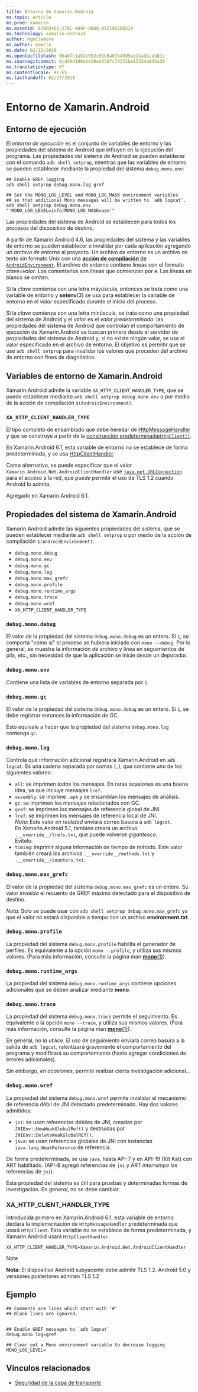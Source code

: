 ```yaml
---
title: Entorno de Xamarin.Android
ms.topic: article
ms.prod: xamarin
ms.assetid: 67BFD4E1-276C-4B9F-9BD8-A5218D2BD529
ms.technology: xamarin-android
author: mgmclemore
ms.author: mamcle
ms.date: 02/15/2018
ms.openlocfilehash: 9ba8fc1a82e932c01b8a07b49d9ae11ad1ceb81c
ms.sourcegitcommit: 6cd40d190abe38edd50fc74331be15324a845a28
ms.translationtype: HT
ms.contentlocale: es-ES
ms.lasthandoff: 02/27/2018
---
```

# <a name="xamarinandroid-environment"></a>Entorno de Xamarin.Android

## <a name="execution-environment"></a>Entorno de ejecución

El *entorno de ejecución* es el conjunto de variables de entorno y las propiedades del sistema de Android que influyen en la ejecución del programa. Las propiedades del sistema de Android se pueden establecer con el comando `adb shell setprop`, mientras que las variables de entorno se pueden establecer mediante la propiedad del sistema `debug.mono.env`:

```shell
## Enable GREF logging
adb shell setprop debug.mono.log gref

## Set the MONO_LOG_LEVEL and MONO_LOG_MASK environment variables
## so that additional Mono messages will be written to `adb logcat`.
adb shell setprop debug.mono.env "'MONO_LOG_LEVEL=info|MONO_LOG_MASK=asm'"
```

Las propiedades del sistema de Android se establecen para todos los procesos del dispositivo de destino.

A partir de Xamarin.Android 4.6, las propiedades del sistema y las variables de entorno se pueden establecer o invalidar por cada aplicación agregando un *archivo de entorno* al proyecto. Un archivo de entorno es un archivo de texto sin formato Unix con una [**acción de compilación** de `AndroidEnvironment`](~/android/deploy-test/building-apps/build-process.md).
El archivo de entorno contiene líneas con el formato *clave=valor*.
Los comentarios son líneas que comienzan por `#`. Las líneas en blanco se omiten.

Si la *clave* comienza con una letra mayúscula, entonces se trata como una variable de entorno y **setenv**(3) se usa para establecer la variable de entorno en el *valor* especificado durante el inicio del proceso.

Si la *clave* comienza con una letra minúscula, se trata como una propiedad del sistema de Android y el *valor* es el *valor predeterminado*: las propiedades del sistema de Android que controlan el comportamiento de ejecución de Xamarin.Android se buscan primero desde el servidor de propiedades del sistema de Android y, si no existe ningún valor, se usa el valor especificado en el archivo de entorno. El objetivo es permitir que se use `adb shell setprop` para invalidar los valores que proceden del archivo de entorno con fines de diagnóstico.

## <a name="xamarinandroid-environment-variables"></a>Variables de entorno de Xamarin.Android

Xamarin.Android admite la variable `XA_HTTP_CLIENT_HANDLER_TYPE`, que se puede establecer mediante `adb shell setprop debug.mono.env` o por medio de la acción de compilación `$(AndroidEnvironment)`.

<a name="XA_HTTP_CLIENT_HANDLER_TYPE" />

### `XA_HTTP_CLIENT_HANDLER_TYPE`

El tipo completo de ensamblado que debe heredar de [HttpMessageHandler](https://msdn.microsoft.com/en-us/library/system.net.http.httpmessagehandler(v=vs.118).aspx) y que se construye a partir de la [construcción predeterminada`HttpClient()`](https://msdn.microsoft.com/en-us/library/hh138077(v=vs.118).aspx).

En Xamarin.Android 6.1, esta variable de entorno no se establece de forma predeterminada, y se usa [HttpClientHandler](https://msdn.microsoft.com/en-us/library/system.net.http.httpclienthandler(v=vs.118).aspx).

Como alternativa, se puede especificar que el valor `Xamarin.Android.Net.AndroidClientHandler` use [`java.net.URLConnection`](https://developer.xamarin.com/api/type/Java.Net.URLConnection/) para el acceso a la red, que *puede* permitir el uso de TLS 1.2 cuando Android lo admita.

Agregado en Xamarin.Android 6.1.

## <a name="xamarinandroid-system-properties"></a>Propiedades del sistema de Xamarin.Android

Xamarin.Android admite las siguientes propiedades del sistema, que se pueden establecer mediante `adb shell setprop` o por medio de la acción de compilación `$(AndroidEnvironment)`.

* `debug.mono.debug`
* `debug.mono.env`
* `debug.mono.gc`
* `debug.mono.log`
* `debug.mono.max_grefc`
* `debug.mono.profile`
* `debug.mono.runtime_args`
* `debug.mono.trace`
* `debug.mono.wref`
* `XA_HTTP_CLIENT_HANDLER_TYPE`

### `debug.mono.debug`

El valor de la propiedad del sistema `debug.mono.debug` es un entero. Si `1`, se comporta "como si" el proceso se hubiera iniciado con `mono --debug`.
Por lo general, se muestra la información de archivo y línea en seguimientos de pila, etc., sin necesidad de que la aplicación se inicie desde un depurador.

### `debug.mono.env`

Contiene una lista de variables de entorno separada por `|`.

### `debug.mono.gc`

El valor de la propiedad del sistema `debug.mono.debug` es un entero.
Si `1`, se debe registrar entonces la información de GC.

Esto equivale a hacer que la propiedad del sistema `debug.mono.log` contenga `gc`.

### `debug.mono.log`

Controla qué información adicional registrará Xamarin.Android en `adb logcat`.
Es una cadena separada por comas (`,`), que contiene uno de los siguientes valores:

* `all`: se imprimen *todos* los mensajes. En raras ocasiones es una buena idea, ya que incluye mensajes `lref`.
* `assembly`: se imprime `.apk` y se ensamblan los mensajes de análisis.
* `gc`: se imprimen los mensajes relacionados con GC.
* `gref`: se imprimen los mensajes de referencia global de JNI.
* `lref`: se imprimen los mensajes de referencia local de JNI.  
    *Nota*: Este valor *en realidad* enviará correo basura a `adb logcat`.  
    En Xamarin.Android 5.1, también creará un archivo `.__override__/lrefs.txt`, que puede volverse *gigantesco*.  
    Evítelo.
* `timing`: imprimir alguna información de tiempo de método. Este valor también creará los archivos `.__override__/methods.txt` y `.__override__/counters.txt`.


### `debug.mono.max_grefc`

El valor de la propiedad del sistema `debug.mono.max_grefc` es un entero.
Su valor *invalida* el recuento de GREF máximo detectado para el dispositivo de destino.

*Nota:* Solo se puede usar con `adb shell setprop
debug.mono.max_grefc` ya que el valor no estará disponible a tiempo con un archivo **environment.txt**.

### `debug.mono.profile`

La propiedad del sistema `debug.mono.profile` habilita el generador de perfiles.
Es equivalente a la opción `mono --profile`, y utiliza sus mismos valores. (Para más información, consulte la página man [**mono**(1)](http://docs.go-mono.com/?link=man%3amono(1))).

### `debug.mono.runtime_args`

La propiedad del sistema `debug.mono.runtime_args` contiene opciones adicionales que se deben analizar mediante **mono**.

### `debug.mono.trace`

La propiedad del sistema `debug.mono.trace` permite el seguimiento.
Es equivalente a la opción `mono --trace`, y utiliza sus mismos valores. (Para más información, consulte la página man [**mono**(1)](http://docs.go-mono.com/?link=man%3amono(1))).

En general, *no la utilice*. El uso de seguimiento enviará correo basura a la salida de `adb logcat`, ralentizará gravemente el comportamiento del programa y modificará su comportamiento (hasta agregar condiciones de errores adicionales).

Sin embargo, *en ocasiones*, permite realizar cierta investigación adicional...

### `debug.mono.wref`

La propiedad del sistema `debug.mono.wref` permite invalidar el mecanismo de referencia débil de JNI detectado predeterminado. Hay dos valores admitidos:

* `jni`: se usan referencias débiles de JNI, creadas por `JNIEnv::NewWeakGlobalRef()` y destruidas por `JNIEnv::DeleteWeakGlobalREf()`.
* `java`: se usan referencias globales de JNI con instancias `java.lang.WeakReference` de referencia.

De forma predeterminada, se usa `java`, hasta API-7 y en API-19 (Kit Kat) con ART habilitado. (API-8 agregó referencias de `jni` y ART *interrumpe* las referencias de `jni`).

Esta propiedad del sistema es útil para pruebas y determinadas formas de investigación.
*En general*, no se debe cambiar.

### <a name="xahttpclienthandlertype"></a>XA\_HTTP\_CLIENT\_HANDLER\_TYPE

Introducida primero en Xamarin.Android 6.1, esta variable de entorno declara la implementación de `HttpMessageHandler` predeterminada que usará `HttpClient`. Esta variable no se establece de forma predeterminada, y Xamarin.Android usará `HttpClientHandler`.

```shell
XA_HTTP_CLIENT_HANDLER_TYPE=Xamarin.Android.Net.AndroidClientHandler
```

> [!NOTE]
> **Nota:** El dispositivo Android subyacente debe admitir TLS 1.2.
Android 5.0 y versiones posteriores admiten TLS 1.2


## <a name="example"></a>Ejemplo

```shell
## Comments are lines which start with '#'
## Blank lines are ignored.


## Enable GREF messages to `adb logcat`
debug.mono.log=gref

## Clear out a Mono environment variable to decrease logging
MONO_LOG_LEVEL=
```



## <a name="related-links"></a>Vínculos relacionados

- [Seguridad de la capa de transporte](~/cross-platform/app-fundamentals/transport-layer-security.md)

